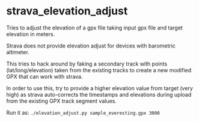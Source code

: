 # strava_elevation_adjust

Tries to adjust the elevation of a gpx file taking input gpx file and target elevation in meters.

Strava does not provide elevation adjust for devices with barometric altimeter.

This tries to hack around by faking a secondary track with points (lat/long/elevation) taken
from the existing tracks to create a new modified GPX that can work with strava.

In order to use this, try to provide a higher elevation value from target (very high) as strava auto-corrects the 
timestamps and elevations during upload from the existing GPX track segment values.

Run it as:
`./elevation_adjust.py sample_everesting.gpx 3000`



